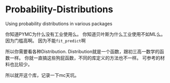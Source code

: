 # Probability-Distributions
Using probability distributions in various packages


你知道PYMC为什么没有工业使用么。
你知道贝叶斯为什么工业使用不如ML么。
因为门槛高啊。
因为不能`fit_predict`啊


所以你需要看各种Distribution.
Distribution就是一个函数，跟初三高一数学的函数一样。
你就一直搞这些狗屁函数，不同的库定义的方法也不一样。
可参考的材料也比较少。


所以就开这个库，记录一下mc天坑。



